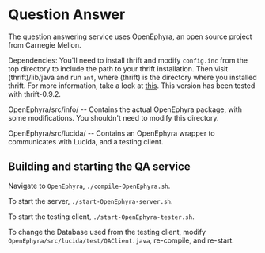 # Question Answer

The question answering service uses OpenEphyra, an open source project from
Carnegie Mellon.

Dependencies: You'll need to install thrift and modify `config.inc` from the top
directory to include the path to your thrift installation. Then visit
(thrift)/lib/java and run `ant`, where (thrift) is the directory where you
installed thrift.  For more information, take a look at
[this](https://thrift.apache.org/lib/java).  This version has been tested with
thrift-0.9.2.

OpenEphyra/src/info/ -- Contains the actual OpenEphyra package, with some modifications.
 You shouldn't need to modify this directory.

OpenEphyra/src/lucida/ -- Contains an OpenEphyra wrapper to communicates with Lucida, and a testing client.

## Building and starting the QA service

Navigate to `OpenEphyra`, `./compile-OpenEphyra.sh`.

To start the server, `./start-OpenEphyra-server.sh`.

To start the testing client, `./start-OpenEphyra-tester.sh`.

To change the Database used from the testing client, modify `OpenEphyra/src/lucida/test/QAClient.java`, re-compile, and re-start.
